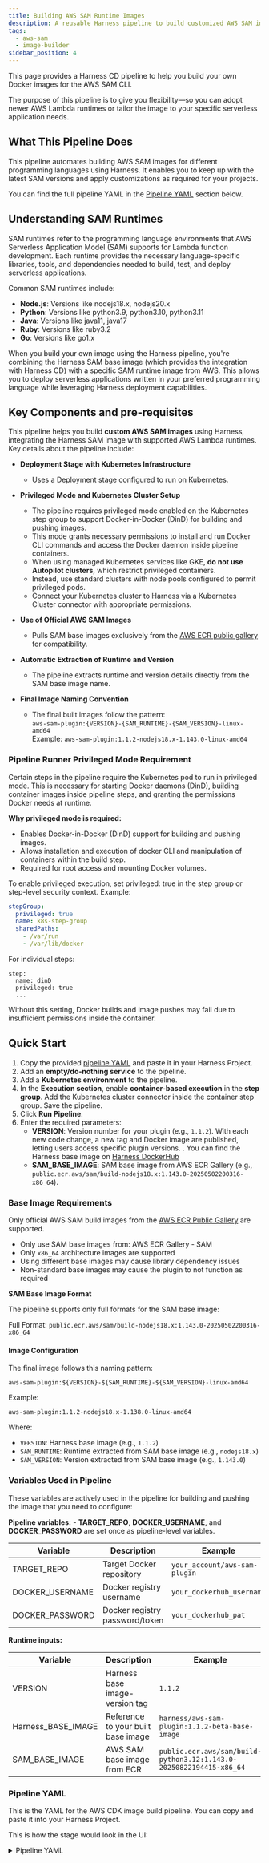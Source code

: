 ```yaml
---
title: Building AWS SAM Runtime Images
description: A reusable Harness pipeline to build customized AWS SAM images.
tags: 
  - aws-sam
  - image-builder
sidebar_position: 4
---
```


This page provides a Harness CD pipeline to help you build your own Docker images for the AWS SAM CLI.  

The purpose of this pipeline is to give you flexibility—so you can adopt newer AWS Lambda runtimes or tailor the image to your specific serverless application needs.

## What This Pipeline Does

This pipeline automates building AWS SAM images for different programming languages using Harness. It enables you to keep up with the latest SAM versions and apply customizations as required for your projects. 

You can find the full pipeline YAML in the [Pipeline YAML](#pipeline-yaml) section below.

## Understanding SAM Runtimes

SAM runtimes refer to the programming language environments that AWS Serverless Application Model (SAM) supports for Lambda function development. Each runtime provides the necessary language-specific libraries, tools, and dependencies needed to build, test, and deploy serverless applications.

Common SAM runtimes include:
- **Node.js**: Versions like nodejs18.x, nodejs20.x
- **Python**: Versions like python3.9, python3.10, python3.11
- **Java**: Versions like java11, java17
- **Ruby**: Versions like ruby3.2
- **Go**: Versions like go1.x

When you build your own image using the Harness pipeline, you're combining the Harness SAM base image (which provides the integration with Harness CD) with a specific SAM runtime image from AWS. This allows you to deploy serverless applications written in your preferred programming language while leveraging Harness deployment capabilities.

## Key Components and pre-requisites

This pipeline helps you build **custom AWS SAM images** using Harness, integrating the Harness SAM image with supported AWS Lambda runtimes. Key details about the pipeline include:

- **Deployment Stage with Kubernetes Infrastructure**
  - Uses a Deployment stage configured to run on Kubernetes.

- **Privileged Mode and Kubernetes Cluster Setup**
  - The pipeline requires privileged mode enabled on the Kubernetes step group to support Docker-in-Docker (DinD) for building and pushing images.
  - This mode grants necessary permissions to install and run Docker CLI commands and access the Docker daemon inside pipeline containers.
  - When using managed Kubernetes services like GKE, **do not use Autopilot clusters**, which restrict privileged containers.
  - Instead, use standard clusters with node pools configured to permit privileged pods.
  - Connect your Kubernetes cluster to Harness via a Kubernetes Cluster connector with appropriate permissions.

- **Use of Official AWS SAM Images**
  - Pulls SAM base images exclusively from the [AWS ECR public gallery](https://gallery.ecr.aws/sam?page=1) for compatibility.

- **Automatic Extraction of Runtime and Version**
  - The pipeline extracts runtime and version details directly from the SAM base image name.

- **Final Image Naming Convention**
  - The final built images follow the pattern:  
    `aws-sam-plugin:{VERSION}-{SAM_RUNTIME}-{SAM_VERSION}-linux-amd64`  
    Example: `aws-sam-plugin:1.1.2-nodejs18.x-1.143.0-linux-amd64`


### Pipeline Runner Privileged Mode Requirement

Certain steps in the pipeline require the Kubernetes pod to run in privileged mode. This is necessary for starting Docker daemons (DinD), building container images inside pipeline steps, and granting the permissions Docker needs at runtime.

**Why privileged mode is required:**

- Enables Docker-in-Docker (DinD) support for building and pushing images.
- Allows installation and execution of docker CLI and manipulation of containers within the build step.
- Required for root access and mounting Docker volumes.

To enable privileged execution, set privileged: true in the step group or step-level security context. Example:

```yaml
stepGroup:
  privileged: true
  name: k8s-step-group
  sharedPaths:
    - /var/run
    - /var/lib/docker
```

For individual steps:
```
step:
  name: dinD
  privileged: true
  ...
```
Without this setting, Docker builds and image pushes may fail due to insufficient permissions inside the container.

## Quick Start

1. Copy the provided [pipeline YAML](/docs/continuous-delivery/deploy-srv-diff-platforms/aws/sam-image-build#pipeline-yaml) and paste it in your Harness Project.
2. Add an **empty/do-nothing service** to the pipeline.
3. Add a **Kubernetes environment** to the pipeline.
4. In the **Execution section**, enable **container-based execution** in the **step group**. Add the Kubernetes cluster connector inside the container step group. Save the pipeline.
5. Click **Run Pipeline**.
6. Enter the required parameters:
   - **VERSION**: Version number for your plugin (e.g., `1.1.2`). With each new code change, a new tag and Docker image are published, letting users access specific plugin versions.
   . You can find the Harness base image on [Harness DockerHub](https://hub.docker.com/r/harness/aws-sam-plugin/tags)
   - **SAM_BASE_IMAGE**: SAM base image from AWS ECR Gallery (e.g., `public.ecr.aws/sam/build-nodejs18.x:1.143.0-20250502200316-x86_64`).

### Base Image Requirements

Only official AWS SAM build images from the [AWS ECR Public Gallery](https://gallery.ecr.aws/sam?page=1) are supported.

- Only use SAM base images from: AWS ECR Gallery - SAM
- Only `x86_64` architecture images are supported
- Using different base images may cause library dependency issues
- Non-standard base images may cause the plugin to not function as required

**SAM Base Image Format**

The pipeline supports only full formats for the SAM base image:

Full Format: `public.ecr.aws/sam/build-nodejs18.x:1.143.0-20250502200316-x86_64`

#### Image Configuration

The final image follows this naming pattern:
```
aws-sam-plugin:${VERSION}-${SAM_RUNTIME}-${SAM_VERSION}-linux-amd64
```

Example:
```
aws-sam-plugin:1.1.2-nodejs18.x-1.138.0-linux-amd64
```

Where:
- `VERSION`: Harness base image (e.g., `1.1.2`)
- `SAM_RUNTIME`: Runtime extracted from SAM base image (e.g., `nodejs18.x`)
- `SAM_VERSION`: Version extracted from SAM base image (e.g., `1.143.0`)

### Variables Used in Pipeline

These variables are actively used in the pipeline for building and pushing the image that you need to configure:

**Pipeline variables:** - **TARGET_REPO**, **DOCKER_USERNAME**, and **DOCKER_PASSWORD** are set once as pipeline-level variables.


| Variable        | Description                                 | Example                                                    | Required |
|-----------------|---------------------------------------------|------------------------------------------------------------|----------|
| TARGET_REPO     | Target Docker repository                    | `your_account/aws-sam-plugin`                            | Yes      |
| DOCKER_USERNAME | Docker registry username                    | `your_dockerhub_username`                                               | Yes      |
| DOCKER_PASSWORD | Docker registry password/token              | `your_dockerhub_pat`                                           | Yes      |

**Runtime inputs:**

| Variable        | Description                                 | Example                                                    | Required |
|-----------------|---------------------------------------------|------------------------------------------------------------|----------|
| VERSION         | Harness base image-version tag                    | `1.1.2`                                                    | Yes      |
| Harness_BASE_IMAGE      | Reference to your built base image       | `harness/aws-sam-plugin:1.1.2-beta-base-image`              | Yes      |
| SAM_BASE_IMAGE  | AWS SAM base image from ECR                 | `public.ecr.aws/sam/build-python3.12:1.143.0-20250822194415-x86_64` | Yes      |

### Pipeline YAML

This is the YAML for the AWS CDK image build pipeline. You can copy and paste it into your Harness Project.

This is how the stage would look in the UI:

<div align="center">
  <DocImage path={require('./static/sam-build-push.png')} width="60%" height="60%" title="Click to view full size image" />
</div>

<details>
  <summary>Pipeline YAML</summary>

Parameters to change after you copy the pipeline YAML and paste it in your Harness Project:
- `projectIdentifier`, `orgIdentifier`, `environmentRef`, `infrastructureDefinitions`, `connectorRef` - docker-connector, `connectorRef` - k8s-connector.

```yaml
pipeline:
  name: sam-image-build
  identifier: samimagebuild
  projectIdentifier: your_project
  orgIdentifier: default
  tags: {}
  stages:
    - stage:
        name: combineImages
        identifier: combineImages
        description: Combine Harness base image with SAM base image and push to Docker
        type: Deployment
        spec:
          deploymentType: Kubernetes
          service:
            serviceRef: service
          environment:
            environmentRef: k8s
            deployToAll: false
            infrastructureDefinitions:
              - identifier: your_k8s_infra
          execution:
            steps:
              - stepGroup:
                  privileged: true
                  name: k8s-step-group
                  identifier: k8sstepgroup
                  sharedPaths:
                    - /var/run
                    - /var/lib/docker
                  steps:
                    - step:
                        type: Background
                        name: dinD
                        identifier: Background
                        spec:
                          connectorRef: account.dockerhub
                          image: docker:24-dind
                          shell: Sh
                          privileged: true
                    - step:
                        identifier: generateTimestamp
                        type: Run
                        name: sam-prepare-build
                        spec:
                          connectorRef: account.dockerhub
                          image: docker:24
                          shell: Sh
                          command: |-
                            #!/bin/bash
                            set -e

                            echo "Waiting for Docker daemon"
                            ls -l /var/run/docker.sock
                            until docker info; do sleep 1; done

                            export DEBIAN_FRONTEND=noninteractive
                            export TZ=UTC

                            VERSION="${VERSION:-<+pipeline.variables.VERSION>}"
                            HARNESS_BASE_IMAGE="${HARNESS_BASE_IMAGE:-<+pipeline.variables.HARNESS_BASE_IMAGE>}"
                            SAM_BASE_IMAGE="${SAM_BASE_IMAGE:-<+pipeline.variables.SAM_BASE_IMAGE>}"
                            TARGET_REPO="${TARGET_REPO:-<+pipeline.variables.TARGET_REPO>}"
                            DOCKER_USERNAME="<+pipeline.variables.DOCKER_USERNAME>"
                            DOCKER_PASSWORD="<+pipeline.variables.DOCKER_PASSWORD>"

                            TIMESTAMP=$(date -u +"%Y%m%d%H%M%S")

                            SAM_RUNTIME=$(echo "${SAM_BASE_IMAGE}" | sed 's|.*build-\([^:]*\):.*|\1|')
                            SAM_VERSION=$(echo "${SAM_BASE_IMAGE}" | sed 's|.*:\([0-9]*\.[0-9]*\.[0-9]*\).*|\1|')
                            if [ -z "$SAM_RUNTIME" ] || [ -z "$SAM_VERSION" ]; then
                                echo "ERROR: Could not parse SAM base image format"
                                exit 1
                            fi

                            FINAL_IMAGE="${TARGET_REPO}:${VERSION}-${SAM_RUNTIME}-${SAM_VERSION}-linux-amd64-${TIMESTAMP}"

                            if ! command -v docker >/dev/null 2>&1; then
                              apt-get update && apt-get install -y docker.io
                            fi

                            echo "=== Waiting for Docker daemon ==="
                            until docker info >/dev/null 2>&1; do
                              sleep 2
                            done

                            echo "=== Docker login ==="
                            echo "${DOCKER_PASSWORD}" | docker login -u "${DOCKER_USERNAME}" --password-stdin

                            echo "=== Creating build context ==="
                            mkdir -p /tmp/sam-build
                            cd /tmp/sam-build

                            cat > Dockerfile << EOF
                            FROM ${SAM_BASE_IMAGE}
                            ENV HARNESS_GO_PLUGIN_VERSION=v0.4.5
                            ENV DOCKER_VERSION=26.0.1
                            ENV INSTALL_GO_TEMPLATE_BINARY=true
                            ENV UNIFIED_PIPELINE=false

                            # Install Docker CLI
                            # RUN apt-get update && \\
                            #     apt-get install -y docker.io && \\
                            #     rm -rf /var/lib/apt/lists/*

                            RUN if command -v apt-get >/dev/null 2>&1; then \
                                  apt-get update && apt-get install -y docker.io && rm -rf /var/lib/apt/lists/*; \
                                elif command -v yum >/dev/null 2>&1; then \
                                  yum install -y yum-utils && \
                                  echo "[docker-ce]" > /etc/yum.repos.d/docker-ce.repo && \
                                  echo "name=Docker CE Repository" >> /etc/yum.repos.d/docker-ce.repo && \
                                  echo "baseurl=https://download.docker.com/linux/centos/7/x86_64/stable" >> /etc/yum.repos.d/docker-ce.repo && \
                                  echo "enabled=1" >> /etc/yum.repos.d/docker-ce.repo && \
                                  echo "gpgcheck=1" >> /etc/yum.repos.d/docker-ce.repo && \
                                  echo "gpgkey=https://download.docker.com/linux/centos/gpg" >> /etc/yum.repos.d/docker-ce.repo && \
                                  yum install -y docker-ce-cli; \
                                elif command -v microdnf >/dev/null 2>&1; then \
                                  echo "[docker-ce]" > /etc/yum.repos.d/docker-ce.repo && \
                                  echo "name=Docker CE Repository" >> /etc/yum.repos.d/docker-ce.repo && \
                                  echo "baseurl=https://download.docker.com/linux/centos/7/x86_64/stable" >> /etc/yum.repos.d/docker-ce.repo && \
                                  echo "enabled=1" >> /etc/yum.repos.d/docker-ce.repo && \
                                  echo "gpgcheck=1" >> /etc/yum.repos.d/docker-ce.repo && \
                                  echo "gpgkey=https://download.docker.com/linux/centos/gpg" >> /etc/yum.repos.d/docker-ce.repo && \
                                  microdnf install -y docker-ce-cli; \
                                elif command -v apk >/dev/null 2>&1; then \
                                  apk add --no-cache docker-cli; \
                                else \
                                  echo "Package manager not found, skipping docker CLI install"; \
                                fi

                            RUN mkdir -m 777 -p /opt/harness/bin/ && \\
                                mkdir -m 777 -p /opt/harness/scripts/ && \\
                                mkdir -m 777 -p /opt/harness/client-tools/

                            COPY --from=${HARNESS_BASE_IMAGE} /opt/harness/bin/harness-sam-plugin /opt/harness/bin/harness-sam-plugin
                            COPY --from=${HARNESS_BASE_IMAGE} /opt/harness/scripts/ /opt/harness/scripts/

                            RUN chmod +x /opt/harness/bin/harness-sam-plugin && \\
                                chmod +x /opt/harness/scripts/sam-plugin.sh

                            RUN if [ "\$INSTALL_GO_TEMPLATE_BINARY" = "true" ] && [ "\$UNIFIED_PIPELINE" != "true" ]; then \\
                                curl -s -L -o /opt/harness/client-tools/go-template https://app.harness.io/public/shared/tools/go-template/release/\${HARNESS_GO_PLUGIN_VERSION}/bin/linux/amd64/go-template && \\
                                chmod +x /opt/harness/client-tools/go-template; \\
                              else \\
                                echo "Skipping go-template binary."; \\
                              fi

                            ENTRYPOINT ["/opt/harness/scripts/sam-plugin.sh"]
                            EOF

                            echo "=== Building and pushing image ==="
                            docker build -t ${FINAL_IMAGE} .
                            docker push ${FINAL_IMAGE}

                            echo "✓ SUCCESS: ${FINAL_IMAGE}"
                          envVariables:
                            VERSION: <+pipeline.variables.VERSION>
                            SAM_BASE_IMAGE: <+pipeline.variables.SAM_BASE_IMAGE>
                            SOURCE_REGISTRY: <+pipeline.variables.SOURCE_REGISTRY>
                            TARGET_REGISTRY: <+pipeline.variables.TARGET_REGISTRY>
                          outputVariables:
                            - name: TIMESTAMP
                              type: String
                              value: TIMESTAMP
                            - name: VCS_REF
                              type: String
                              value: VCS_REF
                            - name: SAM_RUNTIME
                              type: String
                              value: SAM_RUNTIME
                            - name: SAM_VERSION
                              type: String
                              value: SAM_VERSION
                          resources:
                            limits:
                              memory: 4Gi
                              cpu: 2000m
                        description: SAM Prepare Build
                        timeout: 30m
                    - step:
                        identifier: buildAndPushFinal
                        type: Run
                        name: buildAndPushImage
                        spec:
                          connectorRef: account.dockerhub
                          image: ubuntu:20.04
                          shell: Bash
                          command: |-
                            #!/bin/bash
                            set -e


                            # Set non-interactive mode
                            export DEBIAN_FRONTEND=noninteractive
                            export TZ=UTC

                            # Set non-interactive mode
                            export DEBIAN_FRONTEND=noninteractive
                            export TZ=UTC

                            # Define variables from pipeline variables
                            VERSION="<+pipeline.variables.VERSION>"
                            HARNESS_BASE_IMAGE="<+pipeline.variables.HARNESS_BASE_IMAGE>"
                            SAM_BASE_IMAGE="<+pipeline.variables.SAM_BASE_IMAGE>"
                            TIMESTAMP="<+pipeline.variables.TIMESTAMP>"

                            # Print all variables for debugging
                            echo "VERSION: $VERSION"
                            echo "HARNESS_BASE_IMAGE: $HARNESS_BASE_IMAGE"
                            echo "SAM_BASE_IMAGE: $SAM_BASE_IMAGE"
                            echo "TIMESTAMP: $TIMESTAMP"
                            apt-get update && apt-get install -y docker.io

                            # Start Docker daemon
                            dockerd &
                            sleep 10

                            # Wait for Docker
                            until docker info >/dev/null 2>&1; do sleep 1; done

                            # Login to Docker
                            echo "${DOCKER_PASSWORD}" | docker login -u "${DOCKER_USERNAME}" --password-stdin

                            # Go to build context (created by Step 1)
                            cd /harness/sam-build

                            # Build and push (exactly like your local script)
                            echo "=== Building and pushing image ==="
                            docker build -t ${FINAL_IMAGE} .
                            docker push ${FINAL_IMAGE}

                            echo "✓ SUCCESS: ${FINAL_IMAGE}"
                          privileged: true
                          envVariables:
                            VERSION: <+pipeline.variables.VERSION>
                            SAM_BASE_IMAGE: <+pipeline.variables.SAM_BASE_IMAGE>
                            SOURCE_REGISTRY: <+pipeline.variables.SOURCE_REGISTRY>
                            TARGET_REGISTRY: <+pipeline.variables.TARGET_REGISTRY>
                            SOURCE_REGISTRY_HOST: <+pipeline.variables.SOURCE_REGISTRY_HOST>
                            TARGET_REGISTRY_HOST: <+pipeline.variables.TARGET_REGISTRY_HOST>
                            DOCKER_USERNAME: <+pipeline.variables.DOCKER_USERNAME>
                            DOCKER_TOKEN: <+pipeline.variables.DOCKER_TOKEN>
                            TARGET_DOCKER_USERNAME: <+pipeline.variables.TARGET_DOCKER_USERNAME>
                            TARGET_DOCKER_TOKEN: <+pipeline.variables.TARGET_DOCKER_TOKEN>
                            TIMESTAMP: <+steps.generateTimestamp.output.outputVariables.TIMESTAMP>
                            VCS_REF: <+steps.generateTimestamp.output.outputVariables.VCS_REF>
                            SAM_RUNTIME: <+steps.generateTimestamp.output.outputVariables.SAM_RUNTIME>
                            SAM_VERSION: <+steps.generateTimestamp.output.outputVariables.SAM_VERSION>
                          resources:
                            limits:
                              memory: 8Gi
                              cpu: 4000m
                        timeout: 30m
                  stepGroupInfra:
                    type: KubernetesDirect
                    spec:
                      connectorRef: your_k8s_connector
            rollbackSteps: []
        tags: {}
        failureStrategies:
          - onFailure:
              errors:
                - AllErrors
              action:
                type: StageRollback
  allowStageExecutions: true
  variables:
    - name: VERSION
      type: String
      description: Plugin version (e.g., 1.1.2-beta)
      required: true
      value: <+input>.default(1.1.2)
    - name: HARNESS_BASE_IMAGE
      type: String
      description: harness base image from Pipeline 1
      required: true
      value: <+input>.default(harness/aws-sam-plugin:1.1.2-beta-base-image)
    - name: SAM_BASE_IMAGE
      type: String
      description: SAM base image (e.g., public.ecr.aws/sam/build-python3.12:1.143.0-20250822194415-x86_64)
      required: true
      value: <+input>.default(public.ecr.aws/sam/build-nodejs22.x:1.144.0-20250911030138-x86_64)
    - name: DOCKER_USERNAME
      type: String
      description: Docker Hub username
      required: false
      value: your_dockerhub_username
    - name: DOCKER_PASSWORD
      type: String
      description: Docker Hub PAT
      required: false
      value: <+secrets.getValue("dockerhub_pat")>
    - name: TARGET_REPO
      type: String
      description: Target repository
      required: false
      value: your_target_repository
    - name: TIMESTAMP
      type: String
      description: Build timestamp
      required: false
      value: <+execution.steps.k8sstepgroup.steps.sampreparebuild.output.outputVariables.TIMESTAMP>
```

</details>